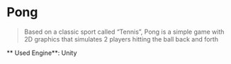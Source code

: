 # Pong

> Based on a classic sport called “Tennis”, Pong is a simple game with 2D graphics that simulates 2 players hitting the ball back and forth

** Used Engine**: Unity